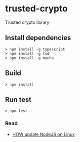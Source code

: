 # trusted-crypto
Trusted crypto library

## Install dependencies

```
> npm install -g typescript
> npm install -g tsd
> npm install -g mocha
```

## Build

```
> npm install
```

## Run test

```
> npm test
```

### Read

- [HOW update NodeJS on Linux](https://davidwalsh.name/upgrade-nodejs)
